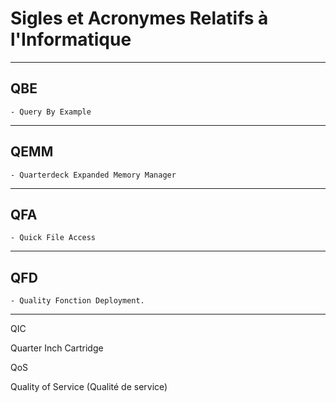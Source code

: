 # **Sigles et Acronymes Relatifs à l'Informatique**

---
## **QBE**

    - Query By Example
---
## **QEMM**

    - Quarterdeck Expanded Memory Manager
---
## **QFA**

    - Quick File Access
---
## **QFD**

    - Quality Fonction Deployment.
---
QIC

Quarter Inch Cartridge

QoS

Quality of Service (Qualité de service)
